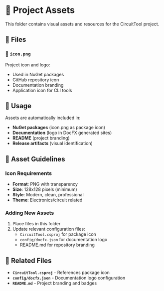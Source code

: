 # 🎨 Project Assets

This folder contains visual assets and resources for the CircuitTool project.

## 📂 Files

### 🔷 `icon.png`
Project icon and logo:
- Used in NuGet packages
- GitHub repository icon
- Documentation branding
- Application icon for CLI tools

## 🎯 Usage

Assets are automatically included in:
- **NuGet packages** (icon.png as package icon)
- **Documentation** (logo in DocFX generated sites)
- **README** (project branding)
- **Release artifacts** (visual identification)

## 📏 Asset Guidelines

### Icon Requirements
- **Format**: PNG with transparency
- **Size**: 128x128 pixels (minimum)
- **Style**: Modern, clean, professional
- **Theme**: Electronics/circuit related

### Adding New Assets
1. Place files in this folder
2. Update relevant configuration files:
   - `CircuitTool.csproj` for package icon
   - `config/docfx.json` for documentation logo
   - README.md for repository branding

## 🔗 Related Files

- **`CircuitTool.csproj`** - References package icon
- **`config/docfx.json`** - Documentation logo configuration
- **`README.md`** - Project branding and badges
